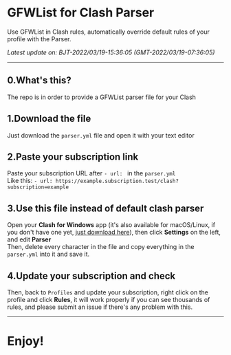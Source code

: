 # GFWList for Clash Parser
Use GFWList in Clash rules, automatically override default rules of your profile with the Parser.

*Latest update on: BJT-2022/03/19-15:36:05 (GMT-2022/03/19-07:36:05)*

---
## 0.What's this?
The repo is in order to provide a GFWList parser file for your Clash

## 1.Download the file
Just download the `parser.yml` file and open it with your text editor

## 2.Paste your subscription link
Paste your subscription URL after `- url: ` in the `parser.yml`<br>Like this: `- url: https://example.subscription.test/clash?subscription=example`

## 3.Use this file instead of default clash parser
Open your **Clash for Windows** app (it's also available for macOS/Linux, if you don't have one yet, [just download here](https://github.com/Fndroid/clash_for_windows_pkg/releases)), then click **Settings** on the left, and edit **Parser**<br>
Then, delete every character in the file and copy everything in the `parser.yml` into it and save it.

## 4.Update your subscription and check
Then, back to `Profiles` and update your subscription, right click on the profile and click **Rules**, it will work properly if you can see thousands of rules, and please submit an issue if there's any problem with this.

---
# Enjoy!

